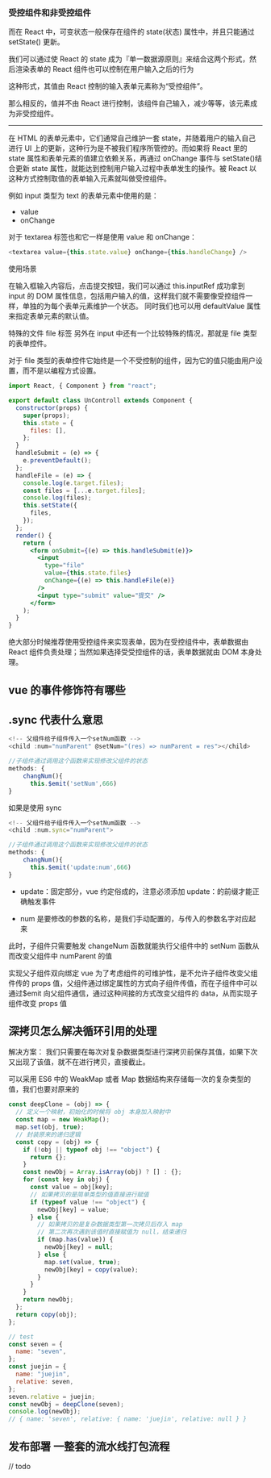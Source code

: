 ### 受控组件和非受控组件

而在 React 中，可变状态一般保存在组件的 state(状态) 属性中，并且只能通过 setState() 更新。

我们可以通过使 React 的 state 成为『单一数据源原则』来结合这两个形式，然后渲染表单的 React 组件也可以控制在用户输入之后的行为

这种形式，其值由 React 控制的输入表单元素称为“受控组件”。

那么相反的，值并不由 React 进行控制，该组件自己输入，减少等等，该元素成为非受控组件。

---

在 HTML 的表单元素中，它们通常自己维护一套 state，并随着用户的输入自己进行 UI 上的更新，这种行为是不被我们程序所管控的。而如果将 React 里的 state 属性和表单元素的值建立依赖关系，再通过 onChange 事件与 setState()结合更新 state 属性，就能达到控制用户输入过程中表单发生的操作。被 React 以这种方式控制取值的表单输入元素就叫做受控组件。

例如 input 类型为 text 的表单元素中使用的是：

- value
- onChange

对于 textarea 标签也和它一样是使用 value 和 onChange：

```js
<textarea value={this.state.value} onChange={this.handleChange} />
```

使用场景

在输入框输入内容后，点击提交按钮，我们可以通过 this.inputRef 成功拿到 input 的 DOM 属性信息，包括用户输入的值，这样我们就不需要像受控组件一样，单独的为每个表单元素维护一个状态。
同时我们也可以用 defaultValue 属性来指定表单元素的默认值。

特殊的文件 file 标签
另外在 input 中还有一个比较特殊的情况，那就是 file 类型的表单控件。

对于 file 类型的表单控件它始终是一个不受控制的组件，因为它的值只能由用户设置，而不是以编程方式设置。

```jsx
import React, { Component } from "react";

export default class UnControll extends Component {
  constructor(props) {
    super(props);
    this.state = {
      files: [],
    };
  }
  handleSubmit = (e) => {
    e.preventDefault();
  };
  handleFile = (e) => {
    console.log(e.target.files);
    const files = [...e.target.files];
    console.log(files);
    this.setState({
      files,
    });
  };
  render() {
    return (
      <form onSubmit={(e) => this.handleSubmit(e)}>
        <input
          type="file"
          value={this.state.files}
          onChange={(e) => this.handleFile(e)}
        />
        <input type="submit" value="提交" />
      </form>
    );
  }
}
```

绝大部分时候推荐使用受控组件来实现表单，因为在受控组件中，表单数据由 React 组件负责处理；当然如果选择受受控组件的话，表单数据就由 DOM 本身处理。

## vue 的事件修饰符有哪些

## .sync 代表什么意思

```javascript
<!-- 父组件给子组件传入一个setNum函数 -->
<child :num="numParent" @setNum="(res) => numParent = res"></child>

//子组件通过调用这个函数来实现修改父组件的状态
methods: {
    changNum(){
      this.$emit('setNum',666)
}

```

如果是使用 sync

```javascript
<!-- 父组件给子组件传入一个setNum函数 -->
<child :num.sync="numParent">

//子组件通过调用这个函数来实现修改父组件的状态
methods: {
    changNum(){
      this.$emit('update:num',666)
}

```

- update：固定部分，vue 约定俗成的，注意必须添加 update：的前缀才能正确触发事件

- num 是要修改的参数的名称，是我们手动配置的，与传入的参数名字对应起来

此时，子组件只需要触发 changeNum 函数就能执行父组件中的 setNum 函数从而改变父组件中 numParent 的值

实现父子组件双向绑定
vue 为了考虑组件的可维护性，是不允许子组件改变父组件传的 props 值，父组件通过绑定属性的方式向子组件传值，而在子组件中可以通过$emit 向父组件通信，通过这种间接的方式改变父组件的 data，从而实现子组件改变 props 值

## 深拷贝怎么解决循环引用的处理

解决方案： 我们只需要在每次对复杂数据类型进行深拷贝前保存其值，如果下次又出现了该值，就不在进行拷贝，直接截止。

可以采用 ES6 中的 WeakMap 或者 Map 数据结构来存储每一次的复杂类型的值，我们也要对原来的

```javascript
const deepClone = (obj) => {
  // 定义一个映射，初始化的时候将 obj 本身加入映射中
  const map = new WeakMap();
  map.set(obj, true);
  // 封装原来的递归逻辑
  const copy = (obj) => {
    if (!obj || typeof obj !== "object") {
      return {};
    }
    const newObj = Array.isArray(obj) ? [] : {};
    for (const key in obj) {
      const value = obj[key];
      // 如果拷贝的是简单类型的值直接进行赋值
      if (typeof value !== "object") {
        newObj[key] = value;
      } else {
        // 如果拷贝的是复杂数据类型第一次拷贝后存入 map
        // 第二次再次遇到该值时直接赋值为 null，结束递归
        if (map.has(value)) {
          newObj[key] = null;
        } else {
          map.set(value, true);
          newObj[key] = copy(value);
        }
      }
    }
    return newObj;
  };
  return copy(obj);
};

// test
const seven = {
  name: "seven",
};
const juejin = {
  name: "juejin",
  relative: seven,
};
seven.relative = juejin;
const newObj = deepClone(seven);
console.log(newObj);
// { name: 'seven', relative: { name: 'juejin', relative: null } }
```

## 发布部署 一整套的流水线打包流程

// todo
